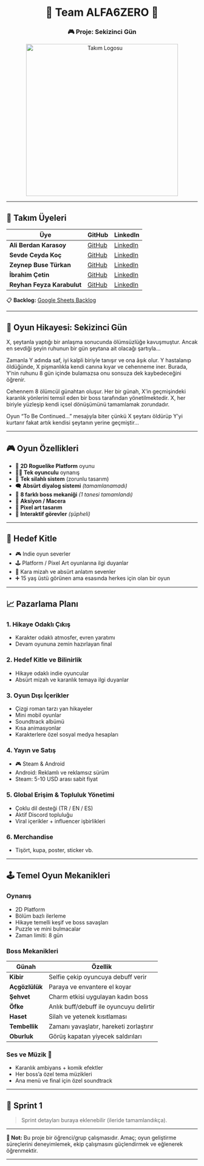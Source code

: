 <h1 align="center">🚀 Team ALFA6ZERO 🚀</h1>
<h3 align="center">🎮 Proje: Sekizinci Gün</h3>

<p align="center">
  <img src="https://i.imgur.com/ZHH28tk.png" alt="Takım Logosu" width="400"/>
</p>

---

## 👥 Takım Üyeleri

| Üye | GitHub | LinkedIn |
|-----|--------|----------|
| **Ali Berdan Karasoy** | [GitHub](https://github.com/aliberdankrsy) | [LinkedIn](https://tr.linkedin.com/in/ali-berdan-karasoy-181a34276) |
| **Sevde Ceyda Koç** | [GitHub](https://github.com/sevdeceydaakoc) | [LinkedIn](https://linkedin.com/in/kullanici2) |
| **Zeynep Buse Türkan** | [GitHub](https://github.com/zturkan) | [LinkedIn](https://linkedin.com/in/kullanici3) |
| **İbrahim Çetin** | [GitHub](https://github.com/IBRAHIMMCETIN) | [LinkedIn](https://linkedin.com/in/kullanici4) |
| **Reyhan Feyza Karabulut** | [GitHub](https://github.com/feyza-01) | [LinkedIn](https://linkedin.com/in/kullanici4) |

📋 **Backlog:** [Google Sheets Backlog](https://docs.google.com/spreadsheets/d/14L5NF2ES4KCxFY0G8S1I0zOHYeCIbRe8UEfIN969b1Y/edit?usp=sharing)

---

## 🧠 Oyun Hikayesi: **Sekizinci Gün**

X, şeytanla yaptığı bir anlaşma sonucunda ölümsüzlüğe kavuşmuştur. Ancak en sevdiği şeyin ruhunun bir gün şeytana ait olacağı şartıyla...

Zamanla Y adında saf, iyi kalpli biriyle tanışır ve ona âşık olur. Y hastalanıp öldüğünde, X pişmanlıkla kendi canına kıyar ve cehenneme iner. Burada, Y’nin ruhunu 8 gün içinde bulamazsa onu sonsuza dek kaybedeceğini öğrenir.

Cehennem 8 ölümcül günahtan oluşur. Her bir günah, X’in geçmişindeki karanlık yönlerini temsil eden bir boss tarafından yönetilmektedir. X, her biriyle yüzleşip kendi içsel dönüşümünü tamamlamak zorundadır.

Oyun “To Be Continued...” mesajıyla biter çünkü X şeytanı öldürüp Y’yi kurtarır fakat artık kendisi şeytanın yerine geçmiştir...

---

## 🎮 Oyun Özellikleri

- 🎨 **2D Roguelike Platform** oyunu
- 🧍‍♂️ **Tek oyunculu** oynanış
- 🔫 **Tek silahlı sistem** (zorunlu tasarım)
- 🗨️ **Absürt diyalog sistemi** _(tamamlanamadı)_
- 👹 **8 farklı boss mekaniği** _(1 tanesi tamamlandı)_
- 🧭 **Aksiyon / Macera**
- 🧱 **Pixel art tasarım**
- 🧩 **Interaktif görevler** _(şüpheli)_

---

## 🎯 Hedef Kitle

- 🎮 Indie oyun severler
- 🕹️ Platform / Pixel Art oyunlarına ilgi duyanlar
- 🖤 Kara mizah ve absürt anlatım sevenler
- ➕ 15 yaş üstü görünen ama esasında herkes için olan bir oyun

---

## 📈 Pazarlama Planı

### 1. Hikaye Odaklı Çıkış
- Karakter odaklı atmosfer, evren yaratımı
- Devam oyununa zemin hazırlayan final

### 2. Hedef Kitle ve Bilinirlik
- Hikaye odaklı indie oyuncular
- Absürt mizah ve karanlık temaya ilgi duyanlar

### 3. Oyun Dışı İçerikler
- Çizgi roman tarzı yan hikayeler
- Mini mobil oyunlar
- Soundtrack albümü
- Kısa animasyonlar
- Karakterlere özel sosyal medya hesapları

### 4. Yayın ve Satış
- 🎮 Steam & Android
- Android: Reklamlı ve reklamsız sürüm
- Steam: 5-10 USD arası sabit fiyat

### 5. Global Erişim & Topluluk Yönetimi
- Çoklu dil desteği (TR / EN / ES)
- Aktif Discord topluluğu
- Viral içerikler + influencer işbirlikleri

### 6. Merchandise
- Tişört, kupa, poster, sticker vb.

---

## 🕹️ Temel Oyun Mekanikleri

### Oynanış
- 2D Platform
- Bölüm bazlı ilerleme
- Hikaye temelli keşif ve boss savaşları
- Puzzle ve mini bulmacalar
- Zaman limiti: 8 gün

### Boss Mekanikleri

| Günah | Özellik |
|-------|---------|
| **Kibir** | Selfie çekip oyuncuya debuff verir |
| **Açgözlülük** | Paraya ve envantere el koyar |
| **Şehvet** | Charm etkisi uygulayan kadın boss |
| **Öfke** | Anlık buff/debuff ile oyuncuyu delirtir |
| **Haset** | Silah ve yetenek kısıtlaması |
| **Tembellik** | Zamanı yavaşlatır, hareketi zorlaştırır |
| **Oburluk** | Görüş kapatan yiyecek saldırıları |

### Ses ve Müzik 🎵
- Karanlık ambiyans + komik efektler
- Her boss’a özel tema müzikleri
- Ana menü ve final için özel soundtrack

---

## 🚧 Sprint 1

> Sprint detayları buraya eklenebilir (ileride tamamlandıkça).

---

**📌 Not:** Bu proje bir öğrenci/grup çalışmasıdır. Amaç; oyun geliştirme süreçlerini deneyimlemek, ekip çalışmasını güçlendirmek ve eğlenerek öğrenmektir.

---
